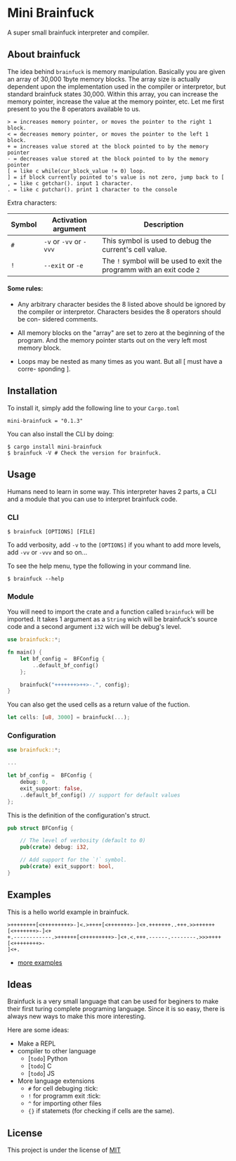 
# Mini Brainfuck

A super small brainfuck interpreter and compiler.

## About brainfuck

The idea behind `brainfuck` is memory manipulation. Basically you are given an array of 30,000 1byte memory blocks. The array size is actually dependent upon the implementation used in the compiler or interpretor, but standard brainfuck states 30,000. Within this array, you can increase the memory pointer, increase the value at the memory pointer, etc. Let me first present to you the 8 operators available to us.

```brainfuck
> = increases memory pointer, or moves the pointer to the right 1 block.
< = decreases memory pointer, or moves the pointer to the left 1 block.
+ = increases value stored at the block pointed to by the memory pointer
- = decreases value stored at the block pointed to by the memory pointer
[ = like c while(cur_block_value != 0) loop.
] = if block currently pointed to's value is not zero, jump back to [
, = like c getchar(). input 1 character.
. = like c putchar(). print 1 character to the console
```

Extra characters:

| Symbol 	| Activation argument     	| Description                                                            	|
|--------	|-------------------------	|------------------------------------------------------------------------	|
| `#`    	| `-v` or `-vv` or `-vvv` 	| This symbol is used to debug the current's cell value.                 	|
| `!`    	| `--exit` or `-e`        	| The `!` symbol will be used to exit the programm with an exit code `2` 	|


#### Some rules:

- Any arbitrary character besides the 8 listed above should be ignored by the
compiler or interpretor. Characters besides the 8 operators should be con-
sidered comments.

- All memory blocks on the "array" are set to zero at the beginning of the
program. And the memory pointer starts out on the very left most memory
block.

- Loops may be nested as many times as you want. But all [ must have a corre-
sponding ].

## Installation

To install it, simply add the following line to your `Cargo.toml`

```
mini-brainfuck = "0.1.3"
```

You can also install the CLI by doing:
```shell
$ cargo install mini-brainfuck
$ brainfuck -V # Check the version for brainfuck.
```

## Usage

Humans need to learn in some way. This interpreter haves 2 parts, a CLI and a module that you can use to interpret brainfuck code.

### CLI

```
$ brainfuck [OPTIONS] [FILE]
```

To add verbosity, add `-v` to the `[OPTIONS]` if you whant to add more levels, add `-vv` or `-vvv` and so on...

To see the help menu, type the following in your command line.
```
$ brainfuck --help
```

### Module

You will need to import the crate and a function called `brainfuck` will be imported. It takes 1 argument as a `String` wich will be brainfuck's source code and a second argument `i32` wich will be debug's level.

```rust
use brainfuck::*;

fn main() {
    let bf_config =  BFConfig {
        ..default_bf_config()
    };

    brainfuck("+++++++>++>-.", config);
}
```

You can also get the used cells as a return value of the fuction.

```rust
let cells: [u8, 3000] = brainfuck(...);
```

### Configuration


```rust
use brainfuck::*;

...

let bf_config =  BFConfig {
    debug: 0,
    exit_support: false,
    ..default_bf_config() // support for default values
};

```

This is the definition of the configuration's struct.
```rust
pub struct BFConfig {

    // The level of verbosity (default to 0)
    pub(crate) debug: i32,

    // Add support for the `!` symbol.
    pub(crate) exit_support: bool,
}
```

## Examples

This is a hello world example in brainfuck.

```bf
>++++++++[<+++++++++>-]<.>++++[<+++++++>-]<+.+++++++..+++.>>++++++[<+++++++>-]<+
+.------------.>++++++[<+++++++++>-]<+.<.+++.------.--------.>>>++++[<++++++++>-
]<+.
```

* [more examples](https://github.com/mauro-balades/mini-brainfuck/tree/main/examples)

## Ideas

Brainfuck is a very small language that can be used for beginers to make their first turing complete programing language. Since it is so easy, there is always new ways to make this more interesting.

Here are some ideas:

* Make a REPL
* compiler to other language
    * [`todo`] Python
    * [`todo`] C
    * [`todo`] JS
* More language extensions
    * `#` for cell debuging :tick:
    * `!` for programm exit :tick:
    * `^`   for importing other files
    * `{}`  if statemets (for checking if cells are the same).

## License

This project is under the license of [MIT](https://github.com/mauro-balades/mini-brainfuck/blob/main/LICENSE)